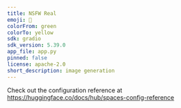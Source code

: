 ```yaml
---
title: NSFW Real
emoji: 🦀
colorFrom: green
colorTo: yellow
sdk: gradio
sdk_version: 5.39.0
app_file: app.py
pinned: false
license: apache-2.0
short_description: image generation
---
```


Check out the configuration reference at https://huggingface.co/docs/hub/spaces-config-reference
